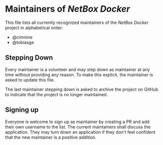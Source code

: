# Maintainers of _NetBox Docker_

This file lists all currently recognized maintainers of the _NetBox Docker_ project in alphabetical order:

- @cimnine
- @tobiasge

## Stepping Down

Every maintainer is a volunteer and may step down as maintainer at any time without providing any reason.
To make this explicit, the maintainer is asked to update this file.

The last maintainer stepping down is asked to archive the project on GitHub to indicate that the project is no longer maintained.

## Signing up

Everyone is welcome to sign up as maintainer by creating a PR and add their own username to the list.
The current maintainers shall discuss the application.
They may turn down an application if they don't feel confident that the new maintainer is a positive addition.
